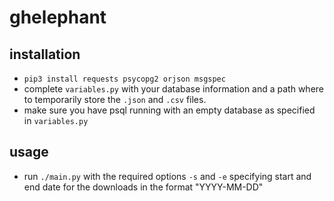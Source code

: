 # ghelephant

## installation
* `pip3 install requests psycopg2 orjson msgspec`
* complete `variables.py` with your database information and a path where to temporarily store the `.json` and `.csv` files.
* make sure you have psql running with an empty database as specified in `variables.py`

## usage
* run `./main.py` with the required options `-s` and `-e` specifying start and end date for the downloads in the format "YYYY-MM-DD"
